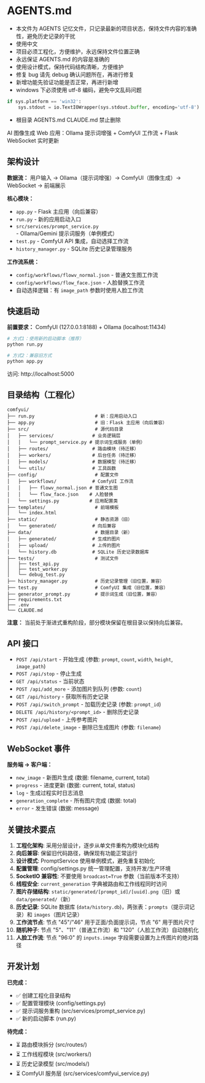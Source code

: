 # AGENTS.md
- 本文件为 AGENTS 记忆文件，只记录最新的项目状态，保持文件内容的准确性，避免历史记录的干扰
- 使用中文
- 项目必须工程化，方便维护，永远保持文件位置正确
- 永远保证 AGENTS.md 的内容是准确的
- 使用设计模式，保持代码结构清晰，方便维护
- 修复 bug 请先 debug 确认问题所在，再进行修复
- 新增功能先验证功能是否正常，再进行新增
- windows 下必须使用 utf-8 编码，避免中文乱码问题
```python
if sys.platform == 'win32':
    sys.stdout = io.TextIOWrapper(sys.stdout.buffer, encoding='utf-8')
```
- 根目录 AGENTS.md CLAUDE.md 禁止删除

AI 图像生成 Web 应用：Ollama 提示词增强 + ComfyUI 工作流 + Flask WebSocket 实时更新

## 架构设计

**数据流：** 用户输入 → Ollama（提示词增强）→ ComfyUI（图像生成）→ WebSocket → 前端展示

**核心模块：**
- `app.py` - Flask 主应用（向后兼容）
- `run.py` - 新的应用启动入口
- `src/services/prompt_service.py` - Ollama/Gemini 提示词服务（单例模式）
- `test.py` - ComfyUI API 集成，自动选择工作流
- `history_manager.py` - SQLite 历史记录管理服务

**工作流系统：**
- `config/workflows/flowv_normal.json` - 普通文生图工作流
- `config/workflows/flow_face.json` - 人脸替换工作流
- 自动选择逻辑：有 `image_path` 参数时使用人脸工作流

## 快速启动

**前置要求：** ComfyUI (127.0.0.1:8188) + Ollama (localhost:11434)

```bash
# 方式1：使用新的启动脚本（推荐）
python run.py

# 方式2：兼容旧方式
python app.py
```

访问: http://localhost:5000

## 目录结构（工程化）

```
comfyui/
├── run.py                      # 新：应用启动入口
├── app.py                      # 旧：Flask 主应用（向后兼容）
├── src/                        # 源代码目录
│   ├── services/              # 业务逻辑层
│   │   └── prompt_service.py # 提示词生成服务（单例）
│   ├── routes/                # 路由模块（待迁移）
│   ├── workers/               # 后台任务（待迁移）
│   ├── models/                # 数据模型（待迁移）
│   └── utils/                 # 工具函数
├── config/                     # 配置文件
│   ├── workflows/             # ComfyUI 工作流
│   │   ├── flowv_normal.json # 普通文生图
│   │   └── flow_face.json    # 人脸替换
│   └── settings.py           # 应用配置类
├── templates/                  # 前端模板
│   └── index.html
├── static/                     # 静态资源（旧）
│   └── generated/             # 向后兼容
├── data/                       # 数据目录（新）
│   ├── generated/             # 生成的图片
│   ├── upload/                # 上传的图片
│   └── history.db             # SQLite 历史记录数据库
├── tests/                      # 测试文件
│   ├── test_api.py
│   ├── test_worker.py
│   └── debug_test.py
├── history_manager.py          # 历史记录管理（旧位置，兼容）
├── test.py                     # ComfyUI 集成（旧位置，兼容）
├── generator_prompt.py         # 提示词生成（旧位置，兼容）
├── requirements.txt
├── .env
└── CLAUDE.md
```

**注意：** 当前处于渐进式重构阶段，部分模块保留在根目录以保持向后兼容。

## API 接口

- `POST /api/start` - 开始生成 (参数: `prompt`, `count`, `width`, `height`, `image_path`)
- `POST /api/stop` - 停止生成
- `GET /api/status` - 当前状态
- `POST /api/add_more` - 添加图片到队列 (参数: `count`)
- `GET /api/history` - 获取所有历史记录
- `POST /api/switch_prompt` - 加载历史记录 (参数: `prompt_id`)
- `DELETE /api/history/<prompt_id>` - 删除历史记录
- `POST /api/upload` - 上传参考图片
- `POST /api/delete_image` - 删除已生成图片 (参数: `filename`)

## WebSocket 事件

**服务端 → 客户端：**
- `new_image` - 新图片生成 (数据: filename, current, total)
- `progress` - 进度更新 (数据: current, total, status)
- `log` - 生成过程实时日志消息
- `generation_complete` - 所有图片完成 (数据: total)
- `error` - 发生错误 (数据: message)

## 关键技术要点

1. **工程化架构**: 采用分层设计，逐步从单文件重构为模块化结构
2. **向后兼容**: 保留旧代码路径，确保现有功能正常运行
3. **设计模式**: PromptService 使用单例模式，避免重复初始化
4. **配置管理**: config/settings.py 统一管理配置，支持开发/生产环境
5. **SocketIO 兼容性**: 不要使用 `broadcast=True` 参数（当前版本不支持）
6. **线程安全**: `current_generation` 字典被路由和工作线程同时访问
7. **图片存储结构**: `static/generated/[prompt_id]/[uuid].png`（旧）或 `data/generated/`（新）
8. **历史记录**: SQLite 数据库 (`data/history.db`)，两张表：`prompts`（提示词记录）和 `images`（图片记录）
9. **工作流节点**: 节点 "45"/"46" 用于正面/负面提示词，节点 "6" 用于图片尺寸
10. **随机种子**: 节点 "5"、"11"（普通工作流）和 "120"（人脸工作流）自动随机化
11. **人脸工作流**: 节点 "96:0" 的 `inputs.image` 字段需要设置为上传图片的绝对路径

## 开发计划

**已完成：**
- ✅ 创建工程化目录结构
- ✅ 配置管理模块 (config/settings.py)
- ✅ 提示词服务重构 (src/services/prompt_service.py)
- ✅ 新的启动脚本 (run.py)

**待完成：**
- ⏳ 路由模块拆分 (src/routes/)
- ⏳ 工作线程模块 (src/workers/)
- ⏳ 历史记录模型 (src/models/)
- ⏳ ComfyUI 服务层 (src/services/comfyui_service.py)
